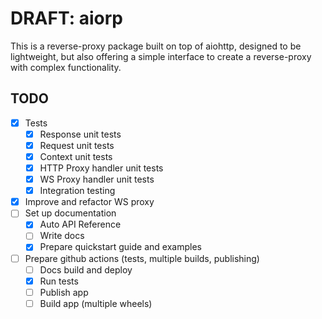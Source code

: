 # DRAFT: aiorp

This is a reverse-proxy package built on top of aiohttp, designed to be lightweight,
but also offering a simple interface to create a reverse-proxy with complex functionality.

## TODO

- [x] Tests
  - [x] Response unit tests
  - [x] Request unit tests
  - [x] Context unit tests
  - [x] HTTP Proxy handler unit tests
  - [x] WS Proxy handler unit tests
  - [x] Integration testing
- [x] Improve and refactor WS proxy
- [ ] Set up documentation
  - [x] Auto API Reference
  - [ ] Write docs
  - [x] Prepare quickstart guide and examples
- [ ] Prepare github actions (tests, multiple builds, publishing)
  - [ ] Docs build and deploy
  - [x] Run tests
  - [ ] Publish app
  - [ ] Build app (multiple wheels)
